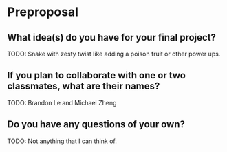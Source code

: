 # Preproposal

## What idea(s) do you have for your final project?

TODO: Snake with zesty twist like adding a poison fruit or other power ups. 

## If you plan to collaborate with one or two classmates, what are their names?

TODO: Brandon Le and Michael Zheng

## Do you have any questions of your own?

TODO: Not anything that I can think of.
